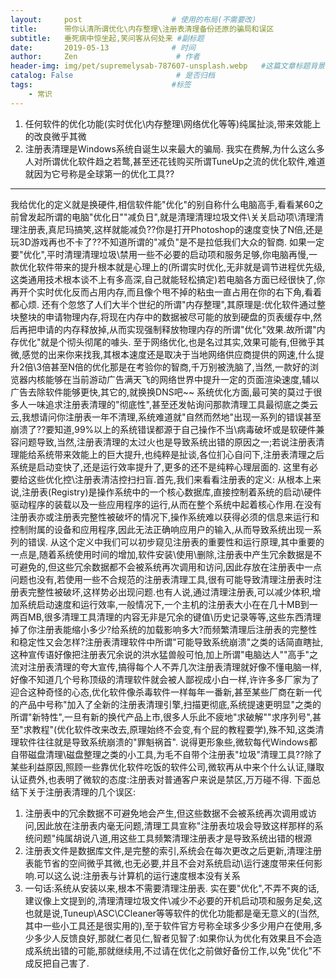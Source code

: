 ```yaml
---
layout:     post                    # 使用的布局(不需要改)
title:      带你认清所谓优化\内存整理\注册表清理备份还原的骗局和误区               # 标题
subtitle:   垂死病中惊坐起,笑问客从何处来 #副标题
date:       2019-05-13              # 时间
author:     Zen                      # 作者
header-img: img/pet/supremelysab-787607-unsplash.webp   #这篇文章标题背景图片
catalog: False                       # 是否归档
tags:                               #标签
    - 常识
---
```


1. 任何软件的优化功能(实时优化\内存整理\网络优化等等)纯属扯淡,带来效能上的改良微乎其微
2. 注册表清理是Windows系统自诞生以来最大的骗局.
我实在费解,为什么这么多人对所谓优化软件趋之若鹜,甚至还花钱购买所谓TuneUp之流的优化软件,难道就因为它号称是全球第一的优化工具??
----
我给优化的定义就是换硬件,相信软件能"优化"的别自称什么电脑高手,看看某60之前曾发起所谓的电脑"优化日"\"减负日",就是清理清理垃圾文件\关关启动项\清理清理注册表,真尼玛搞笑,这样就能减负??你是打开Photoshop的速度变快了N倍,还是玩3D游戏再也不卡了??不知道所谓的"减负"是不是拉低我们大众的智商.
如果一定要"优化",平时清理清理垃圾\禁用一些不必要的启动项和服务足够,你电脑再慢,一款优化软件带来的提升根本就是心理上的(所谓实时优化,无非就是调节进程优先级,这类通用技术根本谈不上有多高深,自己就能轻松搞定)若电脑各方面已经很快了,你再开个实时优化反而占用内存,而且像个甩不掉的粘虫一直占用在你的右下角,看着都心烦.
还有个忽悠了人们大半个世纪的所谓"内存整理",其原理是:优化软件通过整块整块的申请物理内存,将现在内存中的数据被尽可能的放到硬盘的页表缓存中,然后再把申请的内存释放掉,从而实现强制释放物理内存的所谓"优化"效果.故所谓"内存优化"就是个彻头彻尾的噱头.
至于网络优化,也是名过其实,效果可能有,但微乎其微,感觉的出来你来找我,其根本速度还是取决于当地网络供应商提供的网速,什么提升2倍\3倍甚至N倍的优化那是在考验你的智商,千万别被洗脑了,当然,一款好的浏览器内核能够在当前游动广告满天飞的网络世界中提升一定的页面渲染速度,辅以广告去除软件能够更快,其它的,就换换DNS吧~~
系统优化方面,最可笑的莫过于很多人一味追求注册表清理的"彻底性",甚至还发帖询问那款清理工具最彻底之类云云,我想请问你注册表一年不清理,系统难道就"自然而然地"出现一系列的错误甚至崩溃了??要知道,99%以上的系统错误都源于自己操作不当\病毒破坏或是软硬件兼容问题导致,当然,注册表清理的太过火也是导致系统出错的原因之一;若说注册表清理能给系统带来效能上的巨大提升,也纯粹是扯谈,各位扪心自问下,注册表清理之后系统是启动变快了,还是运行效率提升了,更多的还不是纯粹心理层面的.
这里有必要给这些优化控\注册表清洁控扫扫盲.首先,我们来看看注册表的定义:
从根本上来说,注册表(Registry)是操作系统中的一个核心数据库,直接控制着系统的启动\硬件驱动程序的装载以及一些应用程序的运行,从而在整个系统中起着核心作用.在没有注册表亦或注册表完整性被破坏的情况下,操作系统难以获得必须的信息来运行和控制附属的设备和应用程序,因此无法正确响应用户的输入,从而导致系统出现一系列的错误.
从这个定义中我们可以初步窥见注册表的重要性和运行原理,其中重要的一点是,随着系统使用时间的增加,软件安装\使用\删除,注册表中产生冗余数据是不可避免的,但这些冗余数据都不会被系统再次调用和访问,因此存放在注册表中一点问题也没有,若使用一些不合规范的注册表清理工具,很有可能导致清理注册表时注册表完整性被破坏,这样势必出现问题.也有人说,通过清理注册表,可以减少体积,增加系统启动速度和运行效率,一般情况下,一个主机的注册表大小在在几十MB到一两百MB,很多清理工具清理的内容无非是冗余的键值\历史记录等等,这些东西清理掉了你注册表能缩小多少?给系统的加载影响多大?而频繁清理后注册表的完整性和稳定性又会怎样?注册表清理软件中所谓"可能导致系统崩溃"之类的话简直瞎扯,这种宣传语好像把注册表冗余说的洪水猛兽般可怕,加上所谓"电脑达人"\"高手"之流对注册表清理的夸大宣传,搞得每个人不弄几次注册表清理就好像不懂电脑一样,好像不知道几个号称顶级的清理软件就会被人鄙视成小白一样,许许多多厂家为了迎合这种奇怪的心态,优化软件像杀毒软件一样每年一番新,甚至某些厂商在新一代的产品中号称"加入了全新的注册表清理引擎,扫描更彻底,系统提速更明显"之类的所谓"新特性",一旦有新的换代产品上市,很多人乐此不疲地"求破解"\"求序列号",甚至"求教程"(优化软件改来改去,原理始终不会变,有个屁的教程要学),殊不知,这类清理软件往往就是导致系统崩溃的"罪魁祸首".
说得更形象些,微软每代Windows都自带磁盘清理\磁盘整理之类的小工具,为毛不自带个注册表"垃圾"清理工具??除了某些利益原因,照顾一些靠优化软件吃饭的软件公司,微软再从中来个什么认证,赚取认证费外,也表明了微软的态度:注册表对普通客户来说是禁区,万万碰不得.
下面总结下关于注册表清理的几个误区:
1. 注册表中的冗余数据不可避免地会产生,但这些数据不会被系统再次调用或访问,因此放在注册表内毫无问题,清理工具宣称"注册表垃圾会导致这样那样的系统问题"纯属胡说八道,用这些工具频繁清理注册表才是导致系统出错的根源
2. 注册表文件是数据库文件,是完整的索引,系统会在每次更改之后更新,清理注册表能节省的空间微乎其微,也无必要,并且不会对系统启动\运行速度带来任何影响.可以这么说:注册表与计算机的运行速度根本没有关系
3. 一句话:系统从安装以来,根本不需要清理注册表.
实在要"优化",不弄不爽的话,建议像上文提到的,清理清理垃圾文件\减少不必要的开机启动项和服务足矣,这也就是说,Tuneup\ASC\CCleaner等等软件的优化功能都是毫无意义的(当然,其中一些小工具还是很实用的),至于软件官方号称全球多少多少用户在使用,多少多少人反馈良好,那就仁者见仁,智者见智了:如果你认为优化有效果且不会造成系统出错的可能,那就继续用,不过请在优化之前做好备份工作,以免"优化"不成反把自己害了.
